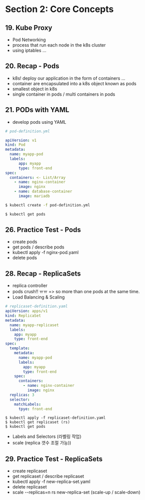 # Section 2: Core Concepts

## 19. Kube Proxy

- Pod Networking
- process that run each node in the k8s cluster
- using iptables ...

## 20. Recap - Pods

- k8s! deploy our application in the form of containers ...
- container are encapsulated into a k8s object known as pods
- smallest object in k8s
- single container in pods / multi containers in pods

## 21. PODs with YAML

- develop pods using YAML

```yaml
# pod-definition.yml

apiVersion: v1
kind: Pod
metadata:
  name: myapp-pod
  labels:
      app: myapp
      type: front-end
spec:
  containers: <- List/Array
    - name: nginx-container
      image: nginx
    - name: database-container
      image: mariadb

```

```bash
$ kubectl create -f pod-definition.yml

$ kubectl get pods
```

## 26. Practice Test - Pods

- create pods
- get pods / describe pods
- kubectl apply -f nginx-pod.yaml
- delete pods

## 28. Recap - ReplicaSets

- replica controller
- pods crush!! ㅠㅠ => so more than one pods at the same time.
- Load Balancing & Scaling

```yaml
# replicaset-definition.yaml
apiVersion: apps/v1
kind: ReplicaSet
metadata:
  name: myapp-replicaset
  labels:
    app: myapp
    type: front-end
spec:
  template:
    metadata:
      name: myapp-pod
      labels:
        app: myapp
        type: front-end
    spec:
      containers:
        - name: nginx-container
          image: nginx
  replicas: 3
  selector:
    matchLabels:
      tpye: front-end
```

```shell
$ kubectl apply -f replicaset-definition.yaml
$ kubectl get replicaset (rs)
$ kubectl get pods
```

- Labels and Selectors (라벨링 작업)
- scale (replica 갯수 조절 가능))

## 29. Practice Test - ReplicaSets

- create replicaset
- get replicaset / describe replicaset
- kubectl apply -f new-replica-set.yaml
- delete replicaset
- scale --replicas=n rs new-replica-set (scale-up / scale-down)
